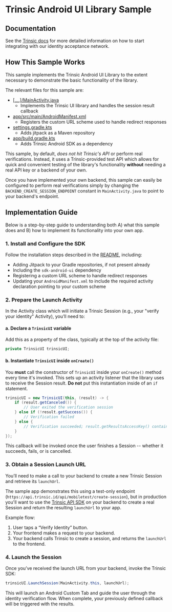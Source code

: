 # Trinsic Android UI Library Sample

## Documentation

See the [Trinsic docs](https://docs.trinsic.id/docs/) for more detailed information on how to start integrating with our identity acceptance network.

## How This Sample Works

This sample implements the Trinsic Android UI Library to the extent necessary to demonstrate the basic functionality of the library.

The relevant files for this sample are:
- [[....]/MainActivity.java](https://github.com/trinsic-id/sdk/blob/main/ui-android/samples/android_sample/app/src/main/java/id/trinsic/android_sample/MainActivity.java)
  - Implements the Trinsic UI library and handles the session result callback
- [app/src/main/AndroidManifest.xml](https://github.com/trinsic-id/sdk/blob/main/ui-android/samples/android_sample/app/src/main/AndroidManifest.xml)
  - Registers the custom URL scheme used to handle redirect responses
- [settings.gradle.kts](https://github.com/trinsic-id/sdk/blob/main/ui-android/samples/android_sample/settings.gradle.kts)
  - Adds jitpack as a Maven repository
- [app/build.gradle.kts](https://github.com/trinsic-id/sdk/blob/main/ui-android/samples/android_sample/app/build.gradle.kts)
  - Adds Trinsic Android SDK as a dependency

This sample, by default, *does not hit Trinsic's API* or perform real verifications. Instead, it uses a Trinsic-provided test API which allows for quick and convenient testing of the library's functionality **without** needing a real API key or a backend of your own.

Once you have implemented your own backend, this sample can easily be configured to perform real verifications simply by changing the `BACKEND_CREATE_SESSION_ENDPOINT` constant in `MainActivity.java` to point to your backend's endpoint.

## Implementation Guide

Below is a step-by-step guide to understanding both A) what this sample does and B) how to implement its functionality into your own app.

### 1. Install and Configure the SDK

Follow the installation steps described in the [README](https://github.com/trinsic-id/sdk/blob/main/ui-android/README.md), including:
- Adding Jitpack to your Gradle repositories, if not present already
- Including the `sdk-android-ui` dependency
- Registering a custom URL scheme to handle redirect responses
- Updating your `AndroidManifest.xml` to include the required activity declaration pointing to your custom scheme

### 2. Prepare the Launch Activity

In the Activity class which will initiate a Trinsic Session (e.g., your "verify your identity" Activity), you’ll need to:

#### a. Declare a `TrinsicUI` variable

Add this as a property of the class, typically at the top of the activity file:

```java
private TrinsicUI trinsicUI;
```

#### b. Instantiate `TrinsicUI` inside `onCreate()`

You **must** call the constructor of `TrinsicUI` inside your `onCreate()` method every time it's invoked. This sets up an activity listener that the library uses to receive the Session result. **Do not** put this instantiation inside of an `if` statement.

```java
trinsicUI = new TrinsicUI(this, (result) -> {
    if (result.getCanceled()) {
        // User exited the verification session
    } else if (!result.getSuccess()) {
        // Verification failed
    } else {
        // Verification succeeded; result.getResultsAccessKey() contains your key
    }
});
```

This callback will be invoked once the user finishes a Session -- whether it succeeds, fails, or is cancelled.

### 3. Obtain a Session Launch URL

You’ll need to make a call to your backend to create a new Trinsic Session and retrieve its `launchUrl`.

The sample app demonstrates this using a test-only endpoint (`https://api.trinsic.id/api/mobiletest/create-session`), but in production you'll want to use the [Trinsic API SDK](https://github.com/trinsic-id/sdk#api-libraries) on your backend to create a real Session and return the resulting `launchUrl` to your app.

Example flow:
1. User taps a “Verify Identity” button.
2. Your frontend makes a request to your backend.
3. Your backend calls Trinsic to create a session, and returns the `launchUrl` to the frontend.

### 4. Launch the Session

Once you’ve received the launch URL from your backend, invoke the Trinsic SDK:

```java
trinsicUI.LaunchSession(MainActivity.this, launchUrl);
```

This will launch an Android Custom Tab and guide the user through the identity verification flow. When complete, your previously defined callback will be triggered with the results.